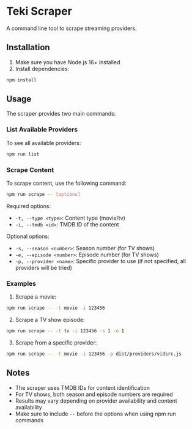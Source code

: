 # Teki Scraper

A command line tool to scrape streaming providers.

## Installation

1. Make sure you have Node.js 16+ installed
2. Install dependencies:
```bash
npm install
```

## Usage

The scraper provides two main commands:

### List Available Providers

To see all available providers:

```bash
npm run list
```

### Scrape Content

To scrape content, use the following command:

```bash
npm run scrape -- [options]
```

Required options:
- `-t, --type <type>`: Content type (movie/tv)
- `-i, --tmdb <id>`: TMDB ID of the content

Optional options:
- `-s, --season <number>`: Season number (for TV shows)
- `-e, --episode <number>`: Episode number (for TV shows)
- `-p, --provider <name>`: Specific provider to use (if not specified, all providers will be tried)

### Examples

1. Scrape a movie:
```bash
npm run scrape -- -t movie -i 123456
```

2. Scrape a TV show episode:
```bash
npm run scrape -- -t tv -i 123456 -s 1 -e 1
```

3. Scrape from a specific provider:
```bash
npm run scrape -- -t movie -i 123456 -p dist/providers/vidsrc.js
```

## Notes

- The scraper uses TMDB IDs for content identification
- For TV shows, both season and episode numbers are required
- Results may vary depending on provider availability and content availability
- Make sure to include `--` before the options when using npm run commands